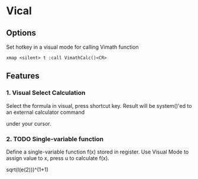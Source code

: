 
# Vical

## Options

Set hotkey in a visual mode for calling Vimath function

```
xmap <silent> t :call VimathCalc()<CR>
```


## Features 

### 1. Visual Select Calculation

Select the formula in visual, press shortcut key. Result will be system()'ed to
an external calculator command 

under your cursor.

### 2. TODO Single-variable function

Define a single-variable function f(x) stored in register. Use Visual Mode to
assign value to x, press u to calculate f(x).

sqrt(l(e(2)))^(1+1)

